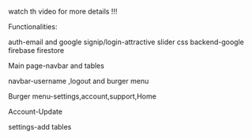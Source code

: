 watch th video for more details !!!

Functionalities:

auth-email and google
signip/login-attractive slider css
backend-google firebase firestore

Main page-navbar and tables

navbar-username ,logout and burger menu

Burger menu-settings,account,support,Home

Account-Update

settings-add tables
